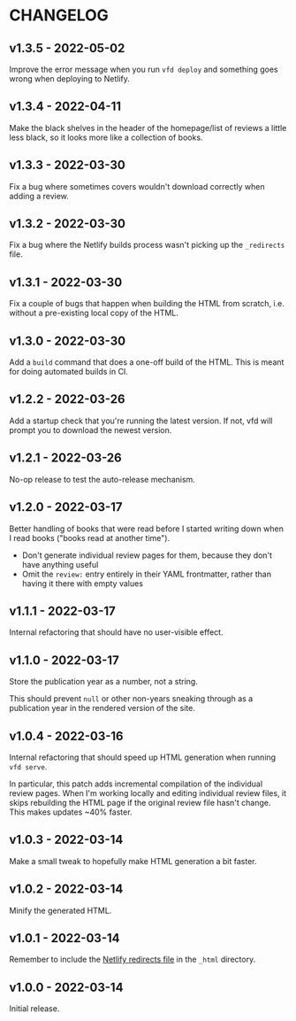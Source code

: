 # CHANGELOG

## v1.3.5 - 2022-05-02

Improve the error message when you run `vfd deploy` and something goes wrong when deploying to Netlify.

## v1.3.4 - 2022-04-11

Make the black shelves in the header of the homepage/list of reviews a little less black, so it looks more like a collection of books.

## v1.3.3 - 2022-03-30

Fix a bug where sometimes covers wouldn't download correctly when adding a review.

## v1.3.2 - 2022-03-30

Fix a bug where the Netlify builds process wasn't picking up the `_redirects` file.

## v1.3.1 - 2022-03-30

Fix a couple of bugs that happen when building the HTML from scratch, i.e. without a pre-existing local copy of the HTML.

## v1.3.0 - 2022-03-30

Add a `build` command that does a one-off build of the HTML.
This is meant for doing automated builds in CI.

## v1.2.2 - 2022-03-26

Add a startup check that you're running the latest version.
If not, vfd will prompt you to download the newest version.

## v1.2.1 - 2022-03-26

No-op release to test the auto-release mechanism.

## v1.2.0 - 2022-03-17

Better handling of books that were read before I started writing down when I read books ("books read at another time").

-  Don't generate individual review pages for them, because they don't have anything useful
-  Omit the `review:` entry entirely in their YAML frontmatter, rather than having it there with empty values

## v1.1.1 - 2022-03-17

Internal refactoring that should have no user-visible effect.

## v1.1.0 - 2022-03-17

Store the publication year as a number, not a string.

This should prevent `null` or other non-years sneaking through as a publication year in the rendered version of the site.

## v1.0.4 - 2022-03-16

Internal refactoring that should speed up HTML generation when running `vfd serve`.

In particular, this patch adds incremental compilation of the individual review pages.
When I'm working locally and editing individual review files, it skips rebuilding the HTML page if the original review file hasn't change.
This makes updates ~40% faster.

## v1.0.3 - 2022-03-14

Make a small tweak to hopefully make HTML generation a bit faster.

## v1.0.2 - 2022-03-14

Minify the generated HTML.

## v1.0.1 - 2022-03-14

Remember to include the [Netlify redirects file](https://docs.netlify.com/routing/redirects/) in the `_html` directory.

## v1.0.0 - 2022-03-14

Initial release.
